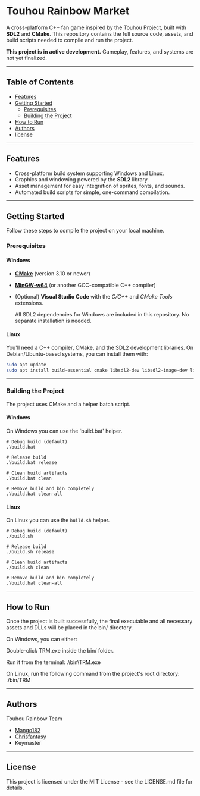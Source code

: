 # Touhou Rainbow Market
A cross-platform C++ fan game inspired by the Touhou Project, built with **SDL2** and **CMake**. This repository contains the full source code, assets, and build scripts needed to compile and run the project.

**This project is in active development.** Gameplay, features, and systems are not yet finalized.

---

## Table of Contents
* [Features](#features)
* [Getting Started](#getting-started)
  * [Prerequisites](#prerequisites)
  * [Building the Project](#building-the-project)
* [How to Run](#️how-to-run)
* [Authors](#authors)
* [license](#license)

---

## Features
* Cross-platform build system supporting Windows and Linux.
* Graphics and windowing powered by the **SDL2** library.
* Asset management for easy integration of sprites, fonts, and sounds.
* Automated build scripts for simple, one-command compilation.

---

## Getting Started
Follow these steps to compile the project on your local machine.

### Prerequisites

#### Windows
* [**CMake**](https://cmake.org/download/) (version 3.10 or newer)
* [**MinGW-w64**](https://www.mingw-w64.org/) (or another GCC-compatible C++ compiler)
* (Optional) **Visual Studio Code** with the *C/C++* and *CMake Tools* extensions.

    All SDL2 dependencies for Windows are included in this repository. No separate installation is needed.

#### Linux
You'll need a C++ compiler, CMake, and the SDL2 development libraries. On Debian/Ubuntu-based systems, you can install them with:
```bash
sudo apt update
sudo apt install build-essential cmake libsdl2-dev libsdl2-image-dev libsdl2-ttf-dev
```

---

### Building the Project
The project uses CMake and a helper batch script.

#### Windows
On Windows you can use the 'build.bat' helper.
```
# Debug build (default)
.\build.bat

# Release build
.\build.bat release

# Clean build artifacts
.\build.bat clean

# Remove build and bin completely
.\build.bat clean-all
```

#### Linux

On Linux you can use the `build.sh` helper.
```
# Debug build (default)
./build.sh

# Release build
./build.sh release

# Clean build artifacts
./build.sh clean

# Remove build and bin completely
.\build.bat clean-all
```

---

## How to Run
Once the project is built successfully, the final executable and all necessary assets and DLLs will be placed in the bin/ directory.

On Windows, you can either:

Double-click TRM.exe inside the bin/ folder.

Run it from the terminal: .\bin\TRM.exe

On Linux, run the following command from the project's root directory:
./bin/TRM

---

## Authors

Touhou Rainbow Team
* [Mango182](https://github.com/Mango182)
* [Chrisfantasy](https://github.com/christM103)
* Keymaster

---

## License
This project is licensed under the MIT License - see the LICENSE.md file for details.